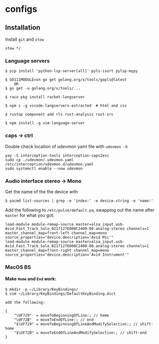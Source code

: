 # configs

## Installation

Install `git` and `stow`

```
stow */
```

### Language servers

```
$ pip install 'python-lsp-server[all]' pyls-isort pylsp-mypy

$ GO111MODULE=on go get golang.org/x/tools/gopls@latest
    OR
$ go get -u golang.org/x/tools/...

$ raco pkg install racket-langserver

$ npm i -g vscode-langservers-extracted  # html and css

$ rustup component add rls rust-analysis rust-src

$ npm install -g vim-language-server
```

### caps -> ctrl

Double check location of udevmon yaml file with `udevmon -h`

```
yay -S interception-tools interception-caps2esc
sudo cp ./udevmon/.udevmon.yaml /etc/interception/udevmon.d/udevmon.yaml
sudo systemctl enable --now udevmon
```

### Audio interface stereo -> Mono

Get the name of the the device with
```
$ pacmd list-sources | grep -e 'index:' -e device.string -e 'name:'
```
Add the following to `/etc/pulse/default.pa`, swapping out the name after `master` for what you got:

```
load-module module-remap-source master=alsa_input.usb-Avid_Fast_Track_Solo_0217127E000C2400-00.analog-stereo channels=1 master_channel_map=front-left channel_map=mono source_properties="device.description='Avid Mic'"
load-module module-remap-source master=alsa_input.usb-Avid_Fast_Track_Solo_0217127E000C2400-00.analog-stereo channels=1 master_channel_map=front-right channel_map=mono source_properties="device.description='Avid Instrument'"
```

### MacOS BS

#### Make `Home` and `End` work:

```
$ mkdir -p ~/Library/KeyBindings/
$ vim ~/Library/KeyBindings/DefaultKeyBinding.dict

add the following:

{
    "\UF729"  = moveToBeginningOfLine:; // home
    "\UF72B"  = moveToEndOfLine:; // end
    "$\UF729" = moveToBeginningOfLineAndModifySelection:; // shift-home
    "$\UF72B" = moveToEndOfLineAndModifySelection:; // shift-end
}
```
